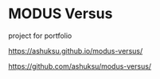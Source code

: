 # MODUS Versus
project for portfolio


https://ashuksu.github.io/modus-versus/

https://github.com/ashuksu/modus-versus/
